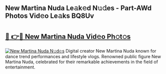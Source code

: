 ## New Martina Nuda Le𝚊k𝚎d N𝚞𝚍es - Part-AWd Photos Vid𝚎o Le𝚊ks BQ8Uv

# <h2><a href="http://fbbv9j.evod.top/?m=New+Martina+Nuda">🔗 👉🔴 New Martina Nuda Vid𝚎o Ph𝚘t𝚘s</a></h2>

[![New Martina Nuda N𝚞d𝚎s](https://i.imgur.com/8V9OHl7.gif)](http://fbbv9j.evod.top/?m=New+Martina+Nuda)
Digital creator New Martina Nuda known for dance trend performances and lifestyle vlogs. Renowned public figure New Martina Nuda, celebrated for their remarkable achievements in the field of entertainment. 
